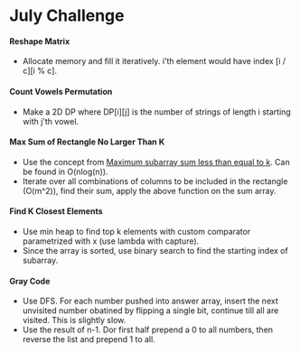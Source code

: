 # July Challenge

#### Reshape Matrix
- Allocate memory and fill it iteratively. i'th element would have index [i / c][i % c].

#### Count Vowels Permutation
- Make a 2D DP where DP[i][j] is the number of strings of length i starting with j'th vowel.

#### Max Sum of Rectangle No Larger Than K
- Use the concept from [Maximum subarray sum less than equal to k](https://www.geeksforgeeks.org/maximum-sum-subarray-having-sum-less-than-or-equal-to-given-sum-using-set/). Can be found in O(nlog(n)).
- Iterate over all combinations of columns to be included in the rectangle (O(m^2)), find their sum, apply the above function on the sum array.

#### Find K Closest Elements
- Use min heap to find top k elements with custom comparator parametrized with x (use lambda with capture).
- Since the array is sorted, use binary search to find the starting index of subarray.

#### Gray Code
- Use DFS. For each number pushed into answer array, insert the next unvisited number obatined by flipping a single bit, continue till all are visited. This is slightly slow.
- Use the result of n-1. Dor first half prepend a 0 to all numbers, then reverse the list and prepend 1 to all.

